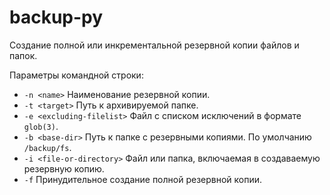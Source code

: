 # backup-py
Создание полной или инкрементальной резервной копии файлов и папок.

Параметры командной строки:
* `-n <name>` Наименование резервной копии.
* `-t <target>` Путь к архивируемой папке.
* `-e <excluding-filelist>` Файл с списком исключений в формате `glob(3)`.
* `-b <base-dir>` Путь к папке с резервными копиями. По умолчанию `/backup/fs`.
* `-i <file-or-directory>` Файл или папка, включаемая в создаваемую резервную копию.
* `-f` Принудительное создание полной резервной копии.
